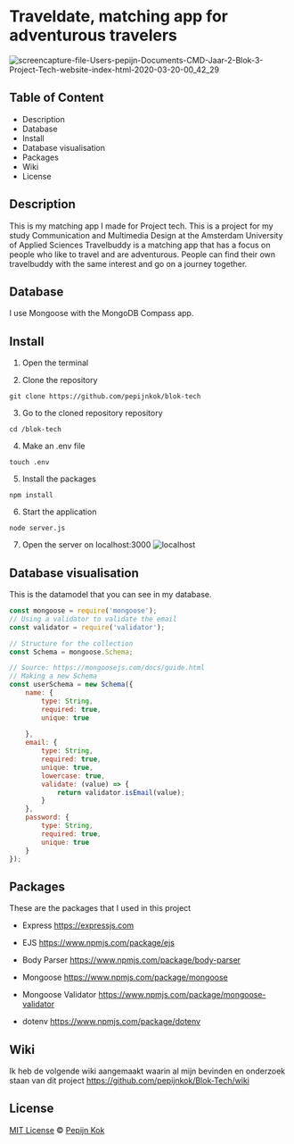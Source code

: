 # Traveldate, matching app for adventurous travelers
![screencapture-file-Users-pepijn-Documents-CMD-Jaar-2-Blok-3-Project-Tech-website-index-html-2020-03-20-00_42_29](https://user-images.githubusercontent.com/59015908/77124692-db21cd00-6a43-11ea-8988-8142e1309f9f.png)


## Table of Content
- Description
- Database
- Install
- Database visualisation
- Packages
- Wiki
- License

## Description
This is my matching app I made for Project tech. This is a project for my study Communication and Multimedia Design at the Amsterdam University of Applied Sciences
Travelbuddy is a matching app that has a focus on people who like to travel and are adventurous.
People can find their own travelbuddy with the same interest and go on a journey together.

## Database
I use Mongoose with the MongoDB Compass app.

## Install
1. Open the terminal

2. Clone the repository
```
git clone https://github.com/pepijnkok/blok-tech
```
 
3. Go to the cloned repository repository
```
cd /blok-tech
```

4. Make an .env file
```
touch .env
```

5. Install the packages
```
npm install
```

6. Start the application
```
node server.js
```

7. Open the server on localhost:3000
![localhost](https://user-images.githubusercontent.com/59015908/110480206-88bf3d80-80e6-11eb-9522-59f1a7134051.png)

## Database visualisation
This is the datamodel that you can see in my database.

```javascript
const mongoose = require('mongoose');
// Using a validator to validate the email 
const validator = require('validator');

// Structure for the collection 
const Schema = mongoose.Schema;

// Source: https://mongoosejs.com/docs/guide.html
// Making a new Schema
const userSchema = new Schema({
	name: {
		type: String,
		required: true,
		unique: true
        
	},
	email: {
		type: String,
		required: true,
		unique: true,
		lowercase: true,
		validate: (value) => {
			return validator.isEmail(value);
		}   
	},
	password: {
		type: String,
		required: true,
		unique: true
	}
});
```

## Packages
These are the packages that I used in this project

- Express https://expressjs.com

- EJS  https://www.npmjs.com/package/ejs

- Body Parser https://www.npmjs.com/package/body-parser

- Mongoose https://www.npmjs.com/package/mongoose

- Mongoose Validator https://www.npmjs.com/package/mongoose-validator

- dotenv https://www.npmjs.com/package/dotenv

## Wiki
Ik heb de volgende wiki aangemaakt waarin al mijn bevinden en onderzoek staan van dit project
https://github.com/pepijnkok/Blok-Tech/wiki

## License
[MIT License](https://github.com/pepijnkok/blok-tech/blob/master/LICENSE.md) © [Pepijn Kok](https://github.com/pepijnkok)
